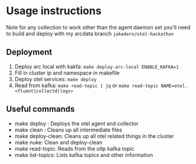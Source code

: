 # Usage instructions

Note for any collection to work other than the agent daemon set you'll need to build and deploy with my arcdata branch `jakedern/otel-hackathon`

## Deployment

1. Deploy arc local with kakfa: `make deploy-arc-local ENABLE_KAFKA=1`
2. Fill in cluster ip and namespace in makefile
3. Deploy otel services: `make deploy`
4. Read from kafka: `make read-topic | jq` or `make read-topic NAME=otel.<fluent|collectd|logs>`

## Useful commands

* make deploy : Deploys the otel agent and collector
* make clean : Cleans up all intermediate files
* make deploy-clean: Cleans up all otel related things in the cluster
* make nuke: Clean and deploy-clean
* make read-topic: Reads from the otlp kafka topic
* make list-topics: Lists kafka topics and other information